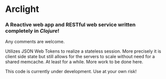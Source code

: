 # Arclight
### A Reactive web app and RESTful web service written completely in **_Clojure_**!

Any comments are welcome.

Utilizes JSON Web Tokens to realize a stateless session. More precisely it is client side state but still allows for the servers to scale without need for a shared memcache. At least for a while. More work to be done here.

This code is currently under development. Use at your own risk!
